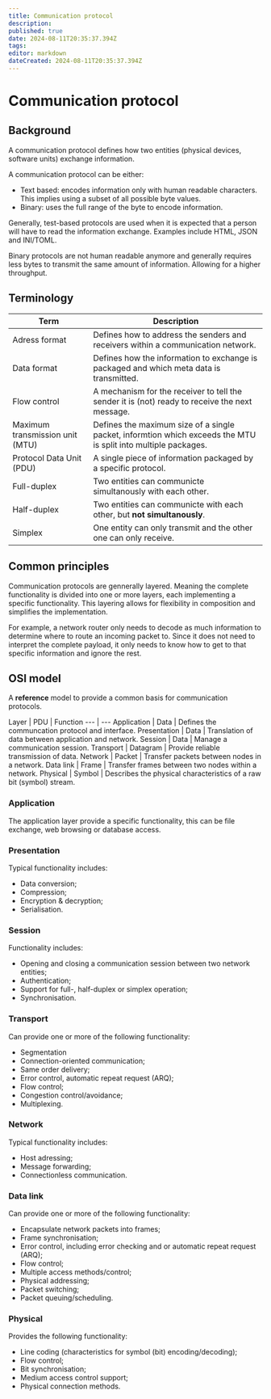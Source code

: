 ```yaml
---
title: Communication protocol
description: 
published: true
date: 2024-08-11T20:35:37.394Z
tags: 
editor: markdown
dateCreated: 2024-08-11T20:35:37.394Z
---
```


# Communication protocol

## Background

A communication protocol defines how two entities (physical devices, software units) exchange information.

A communication protocol can be either:
* Text based: encodes information only with human readable characters. This implies using a subset of all possible byte values.
* Binary: uses the full range of the byte to encode information.

Generally, test-based protocols are used when it is expected that a person will have to read the information exchange. Examples include  HTML, JSON and INI/TOML.

Binary protocols are not human readable anymore and generally requires less bytes to transmit the same amount of information. Allowing for a higher throughput.

## Terminology

Term | Description
--- | ---
Adress format | Defines how to address the senders and receivers within a communication network. 
Data format | Defines how the information to exchange is packaged and which meta data is transmitted.
Flow control | A mechanism for the receiver to tell the sender it is (not) ready to receive the next message.
Maximum transmission unit (MTU) | Defines the maximum size of a single packet, informtion which exceeds the MTU is split into multiple packages.
Protocol Data Unit (PDU) | A single piece of information packaged by a specific protocol.
Full-duplex | Two entities can communicte simultanously with each other.
Half-duplex | Two entities can communicte  with each other, but **not simultanously**.
Simplex | One entity can only transmit and the other one can only receive.

## Common principles

Communication protocols are gennerally layered. Meaning the complete functionality is divided into one or more layers, each implementing a specific functionality.
This layering allows for flexibility in composition and simplifies the implementation. 

For example, a network router only needs to decode as much information to determine where to route an incoming packet to. Since it does not need to interpret the complete payload, it only needs to know how to get to that specific information and ignore the rest. 

## OSI model

A **reference** model to provide a common basis for communication protocols.

Layer | PDU | Function
--- | ---
Application | Data | Defines the communcation protocol and interface.
Presentation | Data | Translation of data between application and network.
Session | Data | Manage a communication session.
Transport | Datagram | Provide reliable transmission of data.
Network | Packet | Transfer packets between nodes in a network. 
Data link | Frame | Transfer frames between two nodes within a network.
Physical | Symbol | Describes the physical characteristics of a raw bit (symbol) stream.

### Application

The application layer provide a specific functionality, this can be file exchange, web browsing or database access.

### Presentation

Typical functionality includes:
* Data conversion;
* Compression;
* Encryption & decryption;
* Serialisation.

### Session

Functionality includes:
* Opening and closing a communication session between two network entities;
* Authentication;
* Support for full-, half-duplex or simplex operation;
* Synchronisation.

### Transport

Can provide one or more of the following functionality:
* Segmentation
* Connection-oriented communication;
* Same order delivery;
* Error control, automatic repeat request (ARQ);
* Flow control;
* Congestion control/avoidance;
* Multiplexing.

### Network

Typical functionality includes:
* Host adressing;
* Message forwarding;
* Connectionless communication.


### Data link

Can provide one or more of the following functionality:
* Encapsulate network packets into frames;
* Frame synchronisation;
* Error control, including error checking and or automatic repeat request (ARQ);
* Flow control;
* Multiple access methods/control;
* Physical addressing;
* Packet switching;
* Packet queuing/scheduling.

### Physical

Provides the following functionality:
* Line coding (characteristics for symbol (bit) encoding/decoding);
* Flow control;
* Bit synchronisation;
* Medium access control support;
* Physical connection methods.